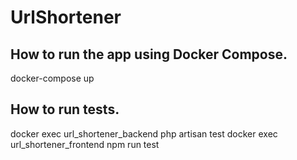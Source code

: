 # UrlShortener

## How to run the app using Docker Compose.

docker-compose up 

## How to run tests.

docker exec url_shortener_backend php artisan test
docker exec url_shortener_frontend npm run test